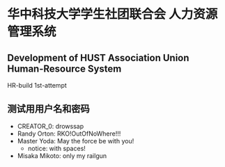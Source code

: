 # 华中科技大学学生社团联合会  人力资源管理系统
## Development of HUST Association Union Human-Resource System
HR-build 1st-attempt

## 测试用用户名和密码
- CREATOR_0: drowssap
- Randy Orton: RKO!OutOfNoWhere!!!
- Master Yoda: May the force be with you!
    - notice: with spaces!
- Misaka Mikoto: only my railgun
